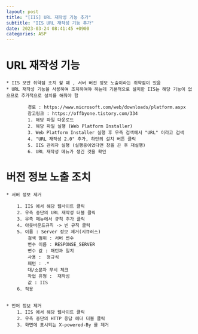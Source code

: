 ```yaml
---  
layout: post  
title: "[IIS] URL 재작성 기능 추가"  
subtitle: "IIS URL 재작성 기능 추가"  
date: 2023-03-24 08:41:45 +0900  
categories: ASP  
---  
```

# URL 재작성 기능  
  
	* IIS 보안 취약점 조치 할 떄 , 서버 버전 정보 노출이라는 취약점이 있음  
	* URL 재작성 기능을 사용하여 조치하여야 하는데 기본적으로 설치한 IIS는 해당 기능이 없으므로 추가적으로 설치를 해줘야 함  
		  
			경로 : https://www.microsoft.com/web/downloads/platform.aspx  
			참고링크 : https://offbyone.tistory.com/334  
			1. 해당 파일 다운로드  
			2. 해당 파일 실행 (Web Platform Installer)  
			3. Web Platform Installer 실행 후 우측 검색에서 "URL" 이라고 검색  
			4. "URL 재작성 2.0" 추가, 하단의 설치 버튼 클릭  
			5. IIS 관리자 실행 (실행중이였다면 창을 끈 후 재실행)  
			6. URL 재작성 메뉴가 생긴 것을 확인  
  
# 버전 정보 노출 조치   
	* 서버 정보 제거  
  
		1. IIS 에서 해당 웹사이트 클릭  
		2. 우측 중단의 URL 재작성 더블 클릭  
		3. 우측 메뉴에서 규칙 추가 클릭  
		4. 아웃바운드규칙 -> 빈 규칙 클릭  
		5. 이름 : Server 정보 제거(시큐러스)  
			검색 범위 : 서버 변수  
			변수 이름 : RESPONSE_SERVER  
			변수 값 : 패턴과 일치   
			사용 :  정규식  
			패턴 : .*  
			대/소문자 무시 체크  
			작업 유형 :  재작성  
			값 : IIS  
		6. 적용  
		  
  
	* 언어 정보 제거  
		1. IIS 에서 해당 웹사이트 클릭  
		2. 우측 중단의 HTTP 응답 헤더 더블 클릭  
		3. 화면에 표시되는 X-powered-By 를 제거  
  
		  
